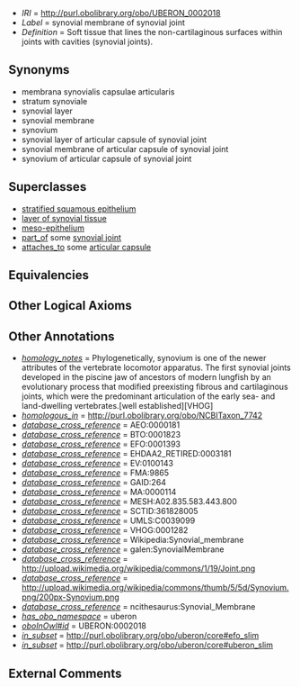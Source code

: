  * *IRI* = http://purl.obolibrary.org/obo/UBERON_0002018
 * *Label* = synovial membrane of synovial joint
 * *Definition* = Soft tissue that lines the non-cartilaginous surfaces within joints with cavities (synovial joints).

## Synonyms

 * membrana synovialis capsulae articularis
 * stratum synoviale
 * synovial layer
 * synovial membrane
 * synovium
 * synovial layer of articular capsule of synovial joint
 * synovial membrane of articular capsule of synovial joint
 * synovium of articular capsule of synovial joint

## Superclasses

 * [stratified squamous epithelium](../../UBERON/15/UBERON_0006915.md)
 * [layer of synovial tissue](../../UBERON/16/UBERON_0007616.md)
 * [meso-epithelium](../../UBERON/75/UBERON_0012275.md)
 * [part_of](../../BFO/50/BFO_0000050.md) some [synovial joint](../../UBERON/17/UBERON_0002217.md)
 * [attaches_to](../../RO/71/RO_0002371.md) some [articular capsule](../../UBERON/84/UBERON_0001484.md)

## Equivalencies


## Other Logical Axioms


## Other Annotations

 * *[homology_notes](../../UBPROP/03/UBPROP_0000003.md)* = Phylogenetically, synovium is one of the newer attributes of the vertebrate locomotor apparatus. The first synovial joints developed in the piscine jaw of ancestors of modern lungfish by an evolutionary process that modified preexisting fibrous and cartilaginous joints, which were the predominant articulation of the early sea- and land-dwelling vertebrates.[well established][VHOG]
 * *[homologous_in](../../core#homologous/in/core#homologous_in.md)* = http://purl.obolibrary.org/obo/NCBITaxon_7742
 * *[database_cross_reference](../../ef/oboInOwl#hasDbXref.md)* = AEO:0000181
 * *[database_cross_reference](../../ef/oboInOwl#hasDbXref.md)* = BTO:0001823
 * *[database_cross_reference](../../ef/oboInOwl#hasDbXref.md)* = EFO:0001393
 * *[database_cross_reference](../../ef/oboInOwl#hasDbXref.md)* = EHDAA2_RETIRED:0003181
 * *[database_cross_reference](../../ef/oboInOwl#hasDbXref.md)* = EV:0100143
 * *[database_cross_reference](../../ef/oboInOwl#hasDbXref.md)* = FMA:9865
 * *[database_cross_reference](../../ef/oboInOwl#hasDbXref.md)* = GAID:264
 * *[database_cross_reference](../../ef/oboInOwl#hasDbXref.md)* = MA:0000114
 * *[database_cross_reference](../../ef/oboInOwl#hasDbXref.md)* = MESH:A02.835.583.443.800
 * *[database_cross_reference](../../ef/oboInOwl#hasDbXref.md)* = SCTID:361828005
 * *[database_cross_reference](../../ef/oboInOwl#hasDbXref.md)* = UMLS:C0039099
 * *[database_cross_reference](../../ef/oboInOwl#hasDbXref.md)* = VHOG:0001282
 * *[database_cross_reference](../../ef/oboInOwl#hasDbXref.md)* = Wikipedia:Synovial_membrane
 * *[database_cross_reference](../../ef/oboInOwl#hasDbXref.md)* = galen:SynovialMembrane
 * *[database_cross_reference](../../ef/oboInOwl#hasDbXref.md)* = http://upload.wikimedia.org/wikipedia/commons/1/19/Joint.png
 * *[database_cross_reference](../../ef/oboInOwl#hasDbXref.md)* = http://upload.wikimedia.org/wikipedia/commons/thumb/5/5d/Synovium.png/200px-Synovium.png
 * *[database_cross_reference](../../ef/oboInOwl#hasDbXref.md)* = ncithesaurus:Synovial_Membrane
 * *[has_obo_namespace](../../ce/oboInOwl#hasOBONamespace.md)* = uberon
 * *[oboInOwl#id](../../id/oboInOwl#id.md)* = UBERON:0002018
 * *[in_subset](../../et/oboInOwl#inSubset.md)* = http://purl.obolibrary.org/obo/uberon/core#efo_slim
 * *[in_subset](../../et/oboInOwl#inSubset.md)* = http://purl.obolibrary.org/obo/uberon/core#uberon_slim

## External Comments

